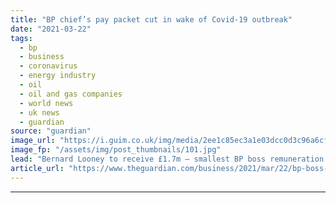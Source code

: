 ```yaml
---
title: "BP chief’s pay packet cut in wake of Covid-19 outbreak"
date: "2021-03-22"
tags: 
  - bp
  - business
  - coronavirus
  - energy industry
  - oil
  - oil and gas companies
  - world news
  - uk news
  - guardian
source: "guardian"
image_url: "https://i.guim.co.uk/img/media/2ee1c85ec3a1e03dcc0d3c96a6cfbd875f8483d7/0_194_3500_2101/master/3500.jpg?width=460&quality=85&auto=format&fit=max&s=f21b6bd145509f47e6f067f68d5c7119"
image_fp: "/assets/img/post_thumbnails/101.jpg"
lead: "Bernard Looney to receive £1.7m – smallest BP boss remuneration package in 18 yearsThe boss of BP, Bernard Looney, will take home the oil company’s smallest chief executive pay packet in almost two decades after the company cut all bonus payouts in t..."
article_url: "https://www.theguardian.com/business/2021/mar/22/bp-boss-pay-packet-cut-in-wake-of-covid-19-outbreak"
---
```


---
